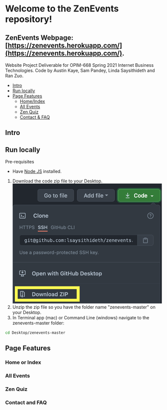 # Welcome to the ZenEvents repository!
## ZenEvents Webpage: [https://zenevents.herokuapp.com/](https://zenevents.herokuapp.com/).  

Website Project Deliverable for OPIM-668 Spring 2021 Internet Business Technologies.  Code by Austin Kaye, Sam Pandey, Linda Saysithideth and Ran Zuo.

- [Intro](#intro)
- [Run locally](#run-locally)
- [Page Features](#page-features)
    - [Home/Index](#home-or-index)
    - [All Events](#all-events)
    - [Zen Quiz](#zen-quiz)
    - [Contact & FAQ](#contact-and-faq)

## Intro
## Run locally
Pre-requisites
+ Have [Node JS](https://github.com/prof-rossetti/internet-technologies/blob/main/notes/javascript/node.md) installed.

1. Download the code zip file to your Desktop.
![Alt text](/public/images/downloadZip.png?raw=true "Optional Title")
2. Unzip the zip file so you have the folder name "zenevents-master" on your Desktop.
3. In Terminal app (mac) or Command Line (windows) navigate to the zenevents-master folder:
```` sh
cd Desktop/zenevents-master
````
## Page Features
### Home or Index
### All Events
### Zen Quiz
### Contact and FAQ
